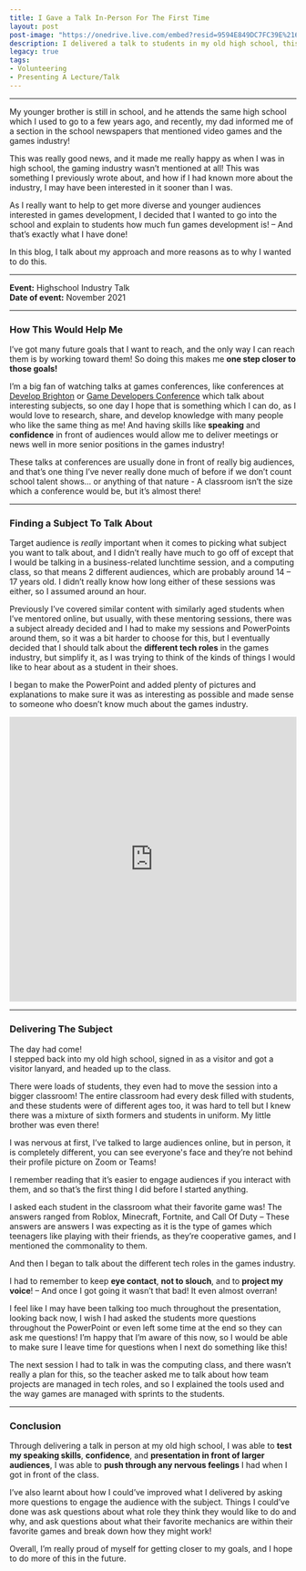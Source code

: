 ```yaml
---
title: I Gave a Talk In-Person For The First Time
layout: post
post-image: "https://onedrive.live.com/embed?resid=9594E849DC7FC39E%2161113&authkey=%21AGWtsehg1oHqZg4&width=1920&height=1634"
description: I delivered a talk to students in my old high school, this was my first time talking in front of a large audience in person, as up to this point, a lot of the stuff I had done was online due to covid!
legacy: true
tags:
- Volunteering
- Presenting A Lecture/Talk
---
```


---

My younger brother is still in school, and he attends the same high school which I used to go to a few years ago, and recently, my dad informed me of a section in the school newspapers that mentioned video games and the games industry!

This was really good news, and it made me really happy as when I was in high school, the gaming industry wasn’t mentioned at all! This was something I previously wrote about, and how if I had known more about the industry, I may have been interested in it sooner than I was.

As I really want to help to get more diverse and younger audiences interested in games development, I decided that I wanted to go into the school and explain to students how much fun games development is! – And that’s exactly what I have done!

In this blog, I talk about my approach and more reasons as to why I wanted to do this.

---

**Event:** Highschool Industry Talk  
**Date of event:** November 2021

---

### How This Would Help Me

I’ve got many future goals that I want to reach, and the only way I can reach them is by working toward them! So doing this makes me **one step closer to those goals!**

I’m a big fan of watching talks at games conferences, like conferences at [Develop Brighton](https://www.developconference.com/) or [Game Developers Conference](https://gdconf.com/) which talk about interesting subjects, so one day I hope that is something which I can do, as I would love to research, share, and develop knowledge with many people who like the same thing as me! And having skills like **speaking** and **confidence** in front of audiences would allow me to deliver meetings or news well in more senior positions in the games industry!

These talks at conferences are usually done in front of really big audiences, and that’s one thing I’ve never really done much of before if we don’t count school talent shows… or anything of that nature - A classroom isn’t the size which a conference would be, but it’s almost there!

---

### Finding a Subject To Talk About

Target audience is *really* important when it comes to picking what subject you want to talk about, and I didn’t really have much to go off of except that I would be talking in a business-related lunchtime session, and a computing class, so that means 2 different audiences, which are probably around 14 – 17 years old. I didn’t really know how long either of these sessions was either, so I assumed around an hour.

Previously I’ve covered similar content with similarly aged students when I’ve mentored online, but usually, with these mentoring sessions, there was a subject already decided and I had to make my sessions and PowerPoints around them, so it was a bit harder to choose for this, but I eventually decided that I should talk about the **different tech roles** in the games industry, but simplify it, as I was trying to think of the kinds of things I would like to hear about as a student in their shoes.

I began to make the PowerPoint and added plenty of pictures and explanations to make sure it was as interesting as possible and made sense to someone who doesn’t know much about the games industry.
<iframe src="https://onedrive.live.com/embed?cid=9594E849DC7FC39E&amp;resid=9594E849DC7FC39E%2156794&amp;authkey=AJv09X9s28c8CPU&amp;em=2&amp;wdAr=1.7777777777777777" width="100%" height="500px" frameborder="0">This is an embedded <a target="_blank" href="https://office.com">Microsoft Office</a> presentation, powered by <a target="_blank" href="https://office.com/webapps">Office</a>.</iframe>

---

### Delivering The Subject

The day had come!  
I stepped back into my old high school, signed in as a visitor and got a visitor lanyard, and headed up to the class.

There were loads of students, they even had to move the session into a bigger classroom! The entire classroom had every desk filled with students, and these students were of different ages too, it was hard to tell but I knew there was a mixture of sixth formers and students in uniform. My little brother was even there!

I was nervous at first, I’ve talked to large audiences online, but in person, it is completely different, you can see everyone's face and they’re not behind their profile picture on Zoom or Teams!

I remember reading that it’s easier to engage audiences if you interact with them, and so that’s the first thing I did before I started anything.

I asked each student in the classroom what their favorite game was! The answers ranged from Roblox, Minecraft, Fortnite, and Call Of Duty – These answers are answers I was expecting as it is the type of games which teenagers like playing with their friends, as they’re cooperative games, and I mentioned the commonality to them.

And then I began to talk about the different tech roles in the games industry.

I had to remember to keep **eye contact**, **not to slouch**, and to **project my voice**! – And once I got going it wasn’t that bad! It even almost overran!

I feel like I may have been talking too much throughout the presentation, looking back now, I wish I had asked the students more questions throughout the PowerPoint or even left some time at the end so they can ask me questions! I’m happy that I’m aware of this now, so I would be able to make sure I leave time for questions when I next do something like this!

The next session I had to talk in was the computing class, and there wasn’t really a plan for this, so the teacher asked me to talk about how team projects are managed in tech roles, and so I explained the tools used and the way games are managed with sprints to the students.

---

### Conclusion

Through delivering a talk in person at my old high school, I was able to **test my speaking skills**, **confidence**, and **presentation in front of larger audiences**, I was able to **push through any nervous feelings** I had when I got in front of the class.

I’ve also learnt about how I could’ve improved what I delivered by asking more questions to engage the audience with the subject. Things I could’ve done was ask questions about what role they think they would like to do and why, and ask questions about what their favorite mechanics are within their favorite games and break down how they might work!

Overall, I’m really proud of myself for getting closer to my goals, and I hope to do more of this in the future.